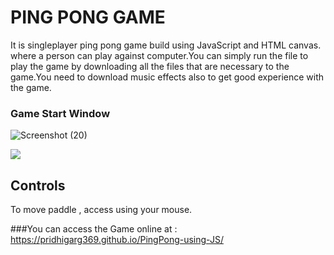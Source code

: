 # PING PONG GAME

It is singleplayer ping pong game build using JavaScript and HTML canvas. where a person can play against computer.You can simply run the file to play the game by downloading all the files that are necessary to the game.You need to download music effects also to get good experience with the game.

### Game Start Window
![Screenshot (20)](https://user-images.githubusercontent.com/77046773/208177544-edb734d9-9cd8-466b-994d-159e5a4d18c4.png)

![](Start_Point.png)

## Controls
To move paddle , access using your mouse.

###You can access the Game online at : https://pridhigarg369.github.io/PingPong-using-JS/

  

